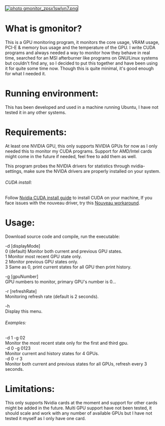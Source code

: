 <a href="http://s1239.photobucket.com/user/ttass1/media/apps/gmonitor_zpsx1swlyn7.png.html" onclick="return false" target="_blank"><img src="http://i1239.photobucket.com/albums/ff506/ttass1/apps/gmonitor_zpsx1swlyn7.png" border="1" alt=" photo gmonitor_zpsx1swlyn7.png"/></a>
# What is gmonitor?
This is a GPU monitoring program, it monitors the core usage, VRAM usage, PCI-E & memory bus usage and the temperature of the GPU.
I write CUDA programs and always needed a way to monitor how they behave in real time, searched for an MSI afterburner like programs on GNU/Linux systems but couldn't find any, so I decided to put this together and have been using it for quite some time now. Though this is quite minimal, it's 
good enough for what I needed it.


# Running environment: 
This has been developed and used in a machine running Ubuntu, I have not tested it in any other systems.

# Requirements:
At least one NVIDIA GPU, this only supports NVIDIA GPUs for now as I only needed this to monitor my CUDA programs. Support for AMD/Intel cards might come in the future if needed, feel free to add them as well.

This program probes the NVIDIA drivers for statistics through nvidia-settings, make sure the NVIDA drivers are properly installed on your system.

###### CUDA install:
Follow [Nvidia CUDA install guide](http://docs.nvidia.com/cuda/index.html) to install CUDA on your machine, If you face issues with the nouveau driver, try this [Nouveau workaround](http://askubuntu.com/questions/451221/ubuntu-14-04-install-nvidia-driver).

# Usage:
Download source code and compile, run the executable:

-d [displayMode]<br />
0 (default) Monitor both current and previous GPU states.<br />
1 Monitor most recent GPU state only.<br />
2 Monitor previous GPU states only.<br />
3 Same as 0, print current states for all GPU then print history.<br />

-g [gpuNumber]<br />
GPU numbers to monitor, primary GPU's number is 0...<br />

-r [refreshRate]<br />
Monitoring refresh rate (default is 2 seconds). <br />

-h<br />
Display this menu.<br />

###### Examples:
-d 1 -g 02<br />
Monitor the most recent state only for the first and third gpu.<br />
-d 0 -g 0123<br />
Monitor current and history states for 4 GPUs.<br />
-d 0 -r 3<br />
Monitor both current and previous states for all GPUs, refresh every 3 seconds.<br />

# Limitations:
This only supports Nvidia cards at the moment and support for other cards might be added in the future. Multi GPU support have not been tested, it should scale and work with any number of available GPUs but I have not tested it myself as I only have one card.
